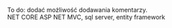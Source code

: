 To do: dodać możliwość dodawania komentarzy.<br/>
NET CORE ASP NET MVC, sql server, entity framework
